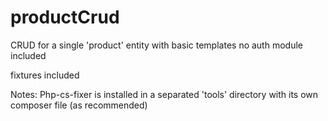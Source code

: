 # productCrud
CRUD for a single 'product' entity with basic templates 
no auth module included

fixtures included

Notes:
Php-cs-fixer is installed in a separated 'tools' directory with its own composer file (as recommended)
